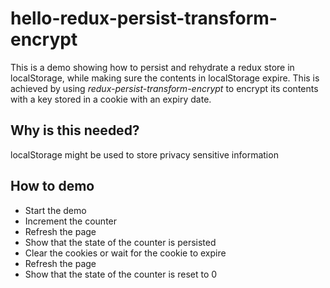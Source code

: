 # hello-redux-persist-transform-encrypt

This is a demo showing how to persist and rehydrate a redux store in localStorage, while making sure the contents in localStorage expire. This is achieved by using _redux-persist-transform-encrypt_ to encrypt its contents with a key stored in a cookie with an expiry date.

## Why is this needed?

localStorage might be used to store privacy sensitive information

## How to demo

* Start the demo
* Increment the counter
* Refresh the page
* Show that the state of the counter is persisted
* Clear the cookies or wait for the cookie to expire
* Refresh the page
* Show that the state of the counter is reset to 0

